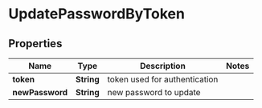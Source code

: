 

# UpdatePasswordByToken


## Properties

Name | Type | Description | Notes
------------ | ------------- | ------------- | -------------
**token** | **String** | token used for authentication | 
**newPassword** | **String** | new password to update | 



